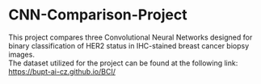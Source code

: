 # CNN-Comparison-Project
This project compares three Convolutional Neural Networks designed for binary classification of HER2 status in IHC-stained breast cancer biopsy images. <br>
The dataset utilized for the project can be found at the following link: https://bupt-ai-cz.github.io/BCI/

